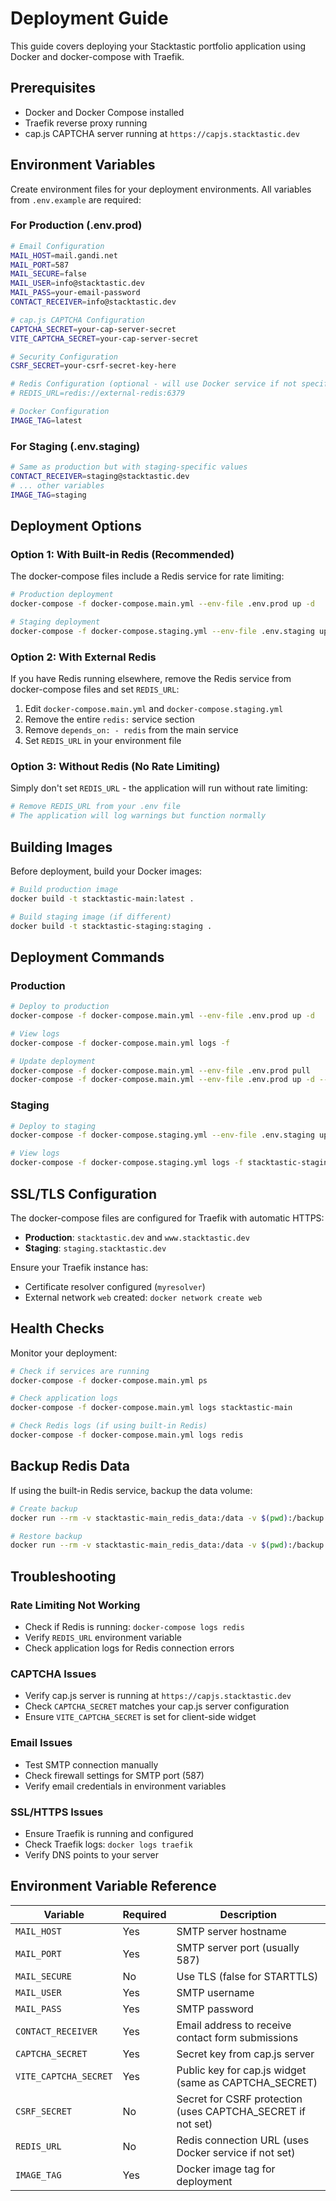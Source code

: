 # Deployment Guide

This guide covers deploying your Stacktastic portfolio application using Docker and docker-compose with Traefik.

## Prerequisites

- Docker and Docker Compose installed
- Traefik reverse proxy running
- cap.js CAPTCHA server running at `https://capjs.stacktastic.dev`

## Environment Variables

Create environment files for your deployment environments. All variables from `.env.example` are required:

### For Production (.env.prod)

```bash
# Email Configuration
MAIL_HOST=mail.gandi.net
MAIL_PORT=587
MAIL_SECURE=false
MAIL_USER=info@stacktastic.dev
MAIL_PASS=your-email-password
CONTACT_RECEIVER=info@stacktastic.dev

# cap.js CAPTCHA Configuration
CAPTCHA_SECRET=your-cap-server-secret
VITE_CAPTCHA_SECRET=your-cap-server-secret

# Security Configuration
CSRF_SECRET=your-csrf-secret-key-here

# Redis Configuration (optional - will use Docker service if not specified)
# REDIS_URL=redis://external-redis:6379

# Docker Configuration
IMAGE_TAG=latest
```

### For Staging (.env.staging)

```bash
# Same as production but with staging-specific values
CONTACT_RECEIVER=staging@stacktastic.dev
# ... other variables
IMAGE_TAG=staging
```

## Deployment Options

### Option 1: With Built-in Redis (Recommended)

The docker-compose files include a Redis service for rate limiting:

```bash
# Production deployment
docker-compose -f docker-compose.main.yml --env-file .env.prod up -d

# Staging deployment
docker-compose -f docker-compose.staging.yml --env-file .env.staging up -d
```

### Option 2: With External Redis

If you have Redis running elsewhere, remove the Redis service from docker-compose files and set `REDIS_URL`:

1. Edit `docker-compose.main.yml` and `docker-compose.staging.yml`
2. Remove the entire `redis:` service section
3. Remove `depends_on: - redis` from the main service
4. Set `REDIS_URL` in your environment file

### Option 3: Without Redis (No Rate Limiting)

Simply don't set `REDIS_URL` - the application will run without rate limiting:

```bash
# Remove REDIS_URL from your .env file
# The application will log warnings but function normally
```

## Building Images

Before deployment, build your Docker images:

```bash
# Build production image
docker build -t stacktastic-main:latest .

# Build staging image (if different)
docker build -t stacktastic-staging:staging .
```

## Deployment Commands

### Production

```bash
# Deploy to production
docker-compose -f docker-compose.main.yml --env-file .env.prod up -d

# View logs
docker-compose -f docker-compose.main.yml logs -f

# Update deployment
docker-compose -f docker-compose.main.yml --env-file .env.prod pull
docker-compose -f docker-compose.main.yml --env-file .env.prod up -d --force-recreate
```

### Staging

```bash
# Deploy to staging
docker-compose -f docker-compose.staging.yml --env-file .env.staging up -d

# View logs
docker-compose -f docker-compose.staging.yml logs -f stacktastic-staging
```

## SSL/TLS Configuration

The docker-compose files are configured for Traefik with automatic HTTPS:

- **Production**: `stacktastic.dev` and `www.stacktastic.dev`
- **Staging**: `staging.stacktastic.dev`

Ensure your Traefik instance has:

- Certificate resolver configured (`myresolver`)
- External network `web` created: `docker network create web`

## Health Checks

Monitor your deployment:

```bash
# Check if services are running
docker-compose -f docker-compose.main.yml ps

# Check application logs
docker-compose -f docker-compose.main.yml logs stacktastic-main

# Check Redis logs (if using built-in Redis)
docker-compose -f docker-compose.main.yml logs redis
```

## Backup Redis Data

If using the built-in Redis service, backup the data volume:

```bash
# Create backup
docker run --rm -v stacktastic-main_redis_data:/data -v $(pwd):/backup alpine tar czf /backup/redis-backup.tar.gz -C /data .

# Restore backup
docker run --rm -v stacktastic-main_redis_data:/data -v $(pwd):/backup alpine tar xzf /backup/redis-backup.tar.gz -C /data
```

## Troubleshooting

### Rate Limiting Not Working

- Check if Redis is running: `docker-compose logs redis`
- Verify `REDIS_URL` environment variable
- Check application logs for Redis connection errors

### CAPTCHA Issues

- Verify cap.js server is running at `https://capjs.stacktastic.dev`
- Check `CAPTCHA_SECRET` matches your cap.js server configuration
- Ensure `VITE_CAPTCHA_SECRET` is set for client-side widget

### Email Issues

- Test SMTP connection manually
- Check firewall settings for SMTP port (587)
- Verify email credentials in environment variables

### SSL/HTTPS Issues

- Ensure Traefik is running and configured
- Check Traefik logs: `docker logs traefik`
- Verify DNS points to your server

## Environment Variable Reference

| Variable              | Required | Description                                                 |
| --------------------- | -------- | ----------------------------------------------------------- |
| `MAIL_HOST`           | Yes      | SMTP server hostname                                        |
| `MAIL_PORT`           | Yes      | SMTP server port (usually 587)                              |
| `MAIL_SECURE`         | No       | Use TLS (false for STARTTLS)                                |
| `MAIL_USER`           | Yes      | SMTP username                                               |
| `MAIL_PASS`           | Yes      | SMTP password                                               |
| `CONTACT_RECEIVER`    | Yes      | Email address to receive contact form submissions           |
| `CAPTCHA_SECRET`      | Yes      | Secret key from cap.js server                               |
| `VITE_CAPTCHA_SECRET` | Yes      | Public key for cap.js widget (same as CAPTCHA_SECRET)       |
| `CSRF_SECRET`         | No       | Secret for CSRF protection (uses CAPTCHA_SECRET if not set) |
| `REDIS_URL`           | No       | Redis connection URL (uses Docker service if not set)       |
| `IMAGE_TAG`           | Yes      | Docker image tag for deployment                             |
